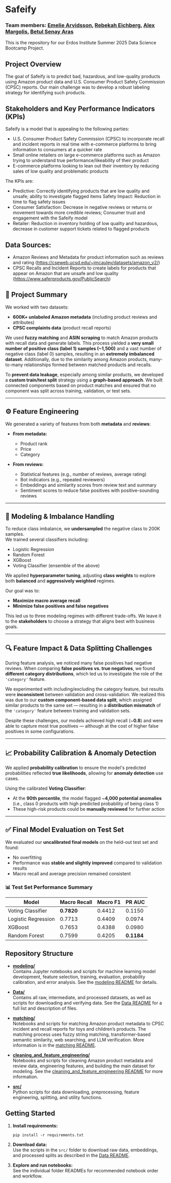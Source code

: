 # Safeify
### Team members: [Emelie Arvidsson](https://github.com/EmmiArwid), [Rebekah Eichberg](https://github.com/rebekah-eichberg), [Alex Margolis](https://github.com/almargo), [Betul Senay Aras](https://github.com/betsenara) 

This is the repository for our Erdos Institute Summer 2025 Data Science Bootcamp Project.


## Project Overview

The goal of Safeify is to predict bad, hazardous, and low-quality products using Amazon product data and U.S. Consumer Product Safety Commission (CPSC) reports. Our main challenge was to develop a robust labeling strategy for identifying such products. 

## Stakeholders and Key Performance Indicators (KPIs)
Safeify is a model that is appealing to the following parties: 
- U.S. Consumer Product Safety Commission (CPSC) to incorporate recall and incident reports in real time with e-commerce platforms to bring information to consumers at a quicker rate
- Small online retailers on large e-commerce platforms such as Amazon trying to understand true performance/likeability of their product
- E-commerce platforms looking to lean out their inventory by reducing sales of low quality and problematic products

The KPIs are:
- Predictive: Correctly identifying products that are low quality and unsafe; ability to investigate flagged items
Safety Impact: Reduction in time to flag safety issues 
- Consumer Satisfaction: Decrease in negative reviews or returns or movement towards more credible reviews; Consumer trust and engagement with the Safeify model
- Retailer: Reduction in inventory holding of low quality and hazardous, decrease in customer support tickets related to flagged products

## Data Sources:
- Amazon Reviews and Metadata for product information such as reviews and rating (https://cseweb.ucsd.edu/~jmcauley/datasets/amazon_v2/)
- CPSC Recalls and Incident Reports to create labels for products that appear on Amazon that are unsafe and low quality (https://www.saferproducts.gov/PublicSearch)

## 📝 Project Summary

We worked with two datasets:  
- **600K+ unlabeled Amazon metadata** (including product reviews and attributes)  
- **CPSC complaints data** (product recall reports)

We used **fuzzy matching** and **ASIN scraping** to match Amazon products with recall data and generate labels. This process yielded a **very small number of positive class (label 1) samples (~1,500)** and a vast number of negative class (label 0) samples, resulting in an **extremely imbalanced dataset**. Additionally, due to the similarity among Amazon products, many-to-many relationships formed between matched products and recalls.

To **prevent data leakage**, especially among similar products, we developed a **custom train/test split** strategy using a **graph-based approach**. We built connected components based on product matches and ensured that no component was split across training, validation, or test sets.

---

## ⚙️ Feature Engineering

We generated a variety of features from both **metadata** and **reviews**:

- **From metadata:**
  - Product rank
  - Price
  - Category

- **From reviews:**
  - Statistical features (e.g., number of reviews, average rating)
  - Bot indicators (e.g., repeated reviewers)
  - Embeddings and similarity scores from review text and summary
  - Sentiment scores to reduce false positives with positive-sounding reviews

---

## 🧪 Modeling & Imbalance Handling

To reduce class imbalance, we **undersampled** the negative class to 200K samples.  
We trained several classifiers including:

- Logistic Regression  
- Random Forest  
- XGBoost  
- Voting Classifier (ensemble of the above)

We applied **hyperparameter tuning**, adjusting **class weights** to explore both **balanced** and **aggressively weighted** regimes.

Our goal was to:
- **Maximize macro average recall**
- **Minimize false positives and false negatives**

This led us to three modeling regimes with different trade-offs. We leave it to the **stakeholders** to choose a strategy that aligns best with business goals.

---

## 🔍 Feature Impact & Data Splitting Challenges

During feature analysis, we noticed many false positives had negative reviews. When comparing **false positives vs. true negatives**, we found **different category distributions**, which led us to investigate the role of the `'category'` feature.

We experimented with including/excluding the category feature, but results were **inconsistent** between validation and cross-validation. We realized this was due to our **custom component-based data split**, which assigned similar products to the same set — resulting in a **distribution mismatch** of the `'category'` feature between training and validation sets.

Despite these challenges, our models achieved high recall (~**0.8**) and were able to capture most true positives — although at the cost of higher false positives in some configurations.

---

## 📈 Probability Calibration & Anomaly Detection

We applied **probability calibration** to ensure the model's predicted probabilities reflected **true likelihoods**, allowing for **anomaly detection** use cases.

Using the calibrated **Voting Classifier**:
- At the **90th percentile**, the model flagged ~**4,000 potential anomalies** (i.e., class 0 products with high predicted probability of being class 1)
- These high-risk products could be **manually reviewed** for further action

---

## ✅ Final Model Evaluation on Test Set

We evaluated our **uncalibrated final models** on the held-out test set and found:

- No overfitting
- Performance was **stable and slightly improved** compared to validation results
- Macro recall and average precision remained consistent

### 📊 Test Set Performance Summary

| Model                | Macro Recall | Macro F1  | PR AUC    |
|----------------------|--------------|-----------|-----------|
| Voting Classifier    | **0.7820**   | 0.4412    | 0.1150    |
| Logistic Regression  | 0.7713       | 0.4409    | 0.0974    |
| XGBoost              | 0.7653       | 0.4388    | 0.0980    |
| Random Forest        | 0.7599       | 0.4205    | **0.1184** |


## Repository Structure

- **[modeling/](modeling/)**  
  Contains Jupyter notebooks and scripts for machine learning model development, feature selection, training, evaluation, probability calibration, and error analysis. See the [modeling README](modeling/ReadMe.md) for details.

- **[Data/](Data/)**  
  Contains all raw, intermediate, and processed datasets, as well as scripts for downloading and verifying data. See the [Data README](Data/README.md) for a full list and description of files.

- **[matching/](matching/)**  
  Notebooks and scripts for matching Amazon product metadata to CPSC incident and recall reports for toys and children’s products. The matching process uses fuzzy string matching, transformer-based semantic similarity, web searching, and LLM verification. More information is in the [matching README](matching/README.md).

- **[cleaning_and_feature_engineering/](cleaning_and_feature_engineering/)**  
  Notebooks and scripts for cleaning Amazon product metadata and review data, engineering features, and building the main dataset for modeling. See the [cleaning_and_feature_engineering README](cleaning_and_feature_engineering/README.md) for more information.

- **[src/](src/)**  
  Python scripts for data downloading, preprocessing, feature engineering, splitting, and utility functions.

## Getting Started

1. **Install requirements:**  
   ```
   pip install -r requirements.txt
   ```

2. **Download data:**  
   Use the scripts in the `src/` folder to download raw data, embeddings, and processed splits as described in the [Data README](Data/README.md).

3. **Explore and run notebooks:**  
   See the individual folder READMEs for recommended notebook order and workflow.
